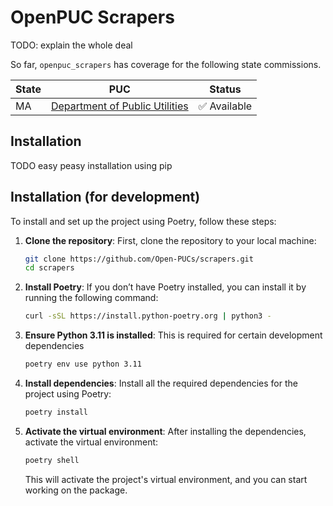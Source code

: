 # OpenPUC Scrapers

TODO: explain the whole deal

So far, `openpuc_scrapers` has coverage for the following state commissions.

| State | PUC                                  | Status |
|-------|--------------------------------------|--------|
| MA    | [Department of Public Utilities](https://eeaonline.eea.state.ma.us/DPU/Fileroom) | ✅ Available    |


## Installation

TODO easy peasy installation using pip

## Installation (for development)

To install and set up the project using Poetry, follow these steps:

1. **Clone the repository**:
    First, clone the repository to your local machine:
    ```bash
    git clone https://github.com/Open-PUCs/scrapers.git
    cd scrapers
    ```

2. **Install Poetry**:
    If you don’t have Poetry installed, you can install it by running the following command:
    ```bash
    curl -sSL https://install.python-poetry.org | python3 -
    ```

3. **Ensure Python 3.11 is installed**:
    This is required for certain development dependencies
    ```bash
    poetry env use python 3.11
    ```

3. **Install dependencies**:
    Install all the required dependencies for the project using Poetry:
    ```bash
    poetry install
    ```

4. **Activate the virtual environment**:
    After installing the dependencies, activate the virtual environment:
    ```bash
    poetry shell
    ```

    This will activate the project's virtual environment, and you can start working on the package.
